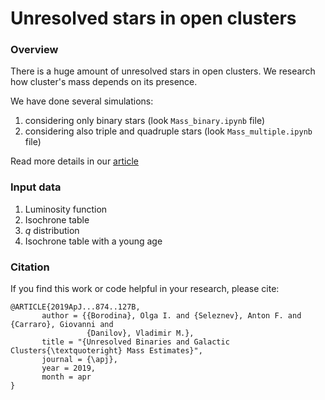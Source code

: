 # Unresolved stars in open clusters

### Overview 
There is a huge amount of unresolved stars in open clusters. We research how cluster's mass depends on its presence.

We have done several simulations:
1) considering only binary stars (look `Mass_binary.ipynb` file)
2) considering also triple and quadruple stars (look `Mass_multiple.ipynb` file)

Read more details in our [article](https://ui.adsabs.harvard.edu/abs/2019ApJ...874..127B/abstract)

### Input data
1) Luminosity function
2) Isochrone table
3) *q* distribution
4) Isochrone table with a young age

### Citation
If you find this work or code helpful in your research, please cite:

```
@ARTICLE{2019ApJ...874..127B,
       author = {{Borodina}, Olga I. and {Seleznev}, Anton F. and {Carraro}, Giovanni and
                 {Danilov}, Vladimir M.},
       title = "{Unresolved Binaries and Galactic Clusters{\textquoteright} Mass Estimates}",
       journal = {\apj},
       year = 2019,
       month = apr
}
```



